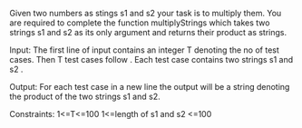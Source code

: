 Given two numbers as stings s1 and s2 your task is to multiply them. You are required to complete the function multiplyStrings which takes two strings s1 and s2 as its only argument and returns their product as strings.

Input:
The first line of input contains an integer T denoting the no of test cases. Then T test cases follow . Each test case contains two strings s1 and s2 .

Output:
For each test case in a new line the output will be a string denoting the product of the two strings s1 and s2.

Constraints:
1<=T<=100
1<=length of s1 and s2 <=100
